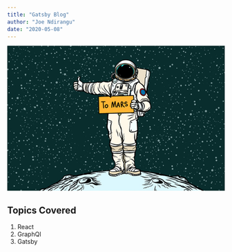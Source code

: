 ```yaml
---
title: "Gatsby Blog"
author: "Joe Ndirangu"
date: "2020-05-08"
---
```


![astronaut](./mars.jpg)

## Topics Covered
1. React
2. GraphQl
3. Gatsby

